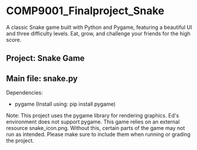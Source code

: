 # COMP9001_Finalproject_Snake
A classic Snake game built with Python and Pygame, featuring a beautiful UI and three difficulty levels. Eat, grow, and challenge your friends for the high score.

## Project: Snake Game
## Main file: snake.py

Dependencies:
- pygame (Install using: pip install pygame)

Note:
This project uses the pygame library for rendering graphics.
Ed's environment does not support pygame. 
This game relies on an external resource snake_icon.png. Without this, certain parts of the game may not run as intended. Please make sure to include them when running or grading the project.
